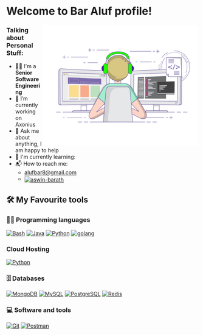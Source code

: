 # Welcome to Bar Aluf profile!

<img align="right" alt="GIF" src="https://github.com/Baluf/Baluf/blob/main/coding.gif?raw=true" width="408" height="318" />


### Talking about Personal Stuff:

- 👨‍🎓 I'm a **Senior Software Engineering**
- 🔭 I’m currently working on Axonius
- 💬 Ask me about anything, I am happy to help
- 🌱 I'm currently learning:
- 📬 How to reach me:
    -  [alufbar8@gmail.com](mailto:aswin2001barath@gmail.com)
    -  <a href="https://www.linkedin.com/in/bar-aluf-aa365b111/" target="_blank"><img align="center" src="https://raw.githubusercontent.com/rahuldkjain/github-profile-readme-generator/master/src/images/icons/Social/linked-in-alt.svg" alt="aswin-barath" height="30" width="40" /></a>
&nbsp;

## 🛠️ My Favourite tools

### 👨‍💻 Programming languages

<p>
    <a href="#"><img alt="Bash" src="https://img.shields.io/badge/Bash-121011.svg?logo=gnu-bash&logoColor=white"></a>
    <a href="#"><img alt="Java" src="https://img.shields.io/badge/Java-ED8B00?style=for-the-badge&logo=openjdk&logoColor=white"></a>
    <a href="#"><img alt="Python" src="https://img.shields.io/badge/Python-14354C?style=for-the-badge&logo=python&logoColor=white"></a>
    <a href="#"><img alt="golang" src="https://img.shields.io/badge/Go-00ADD8?style=for-the-badge&logo=go&logoColor=white"></a>    
</p>

### Cloud Hosting

<a href="#"><img alt="Python" src="https://img.shields.io/badge/Amazon_AWS-232F3E?style=for-the-badge&logo=amazon-aws&logoColor=white"></a>

### 🗄️ Databases 

<p>
    <a href="#"><img alt="MongoDB" src ="https://img.shields.io/badge/MongoDB-4ea94b.svg?logo=mongodb&logoColor=white"></a>
    <a href="#"><img alt="MySQL" src="https://img.shields.io/badge/MySQL-00f.svg?logo=mysql&logoColor=white"></a>
    <a href="#"><img alt="PostgreSQL" src ="https://img.shields.io/badge/PostgreSQL-316192.svg?logo=postgresql&logoColor=white"></a>
    <a href="#"><img alt="Redis" src ="https://img.shields.io/badge/redis-%23DD0031.svg?&style=for-the-badge&logo=redis&logoColor=white"></a>

</p>

### 💻 Software and tools

<p>
    <a href="#"><img alt="Git" src="https://img.shields.io/badge/Git-F05033.svg?logo=git&logoColor=white"></a>
    <a href="#"><img alt="Postman" src="https://img.shields.io/badge/Postman-FF6C37?logo=postman&logoColor=white"></a>
</p>
